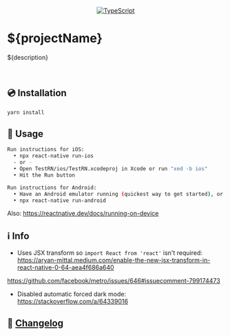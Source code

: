 <div align="center">

[![TypeScript](https://badgen.net/npm/types/env-var)](http://www.typescriptlang.org/)
</div>

# ${projectName}

<!-- descriptionHere -->

${description}

<br/>

## 💿 Installation
```bash
yarn install
```

## 📖 Usage

```bash
Run instructions for iOS:
  • npx react-native run-ios
  - or -
  • Open TestRN/ios/TestRN.xcodeproj in Xcode or run "xed -b ios"
  • Hit the Run button

Run instructions for Android:
  • Have an Android emulator running (quickest way to get started), or a device connected.
  • npx react-native run-android
```

Also: https://reactnative.dev/docs/running-on-device

## ℹ️ Info

* Uses JSX transform so `import React from 'react'` isn't required:
https://aryan-mittal.medium.com/enable-the-new-jsx-transform-in-react-native-0-64-aea4f686a640

https://github.com/facebook/metro/issues/646#issuecomment-799174473

* Disabled automatic forced dark mode: https://stackoverflow.com/a/64339016

## 📰 [Changelog](CHANGELOG.md)